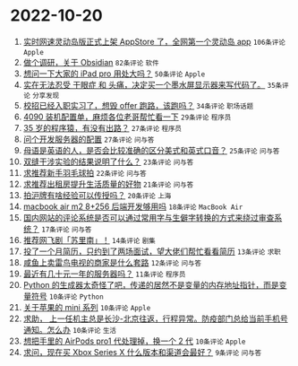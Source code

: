 # 2022-10-20

1. [实时网速灵动岛版正式上架 AppStore 了，全网第一个灵动岛 app](https://www.v2ex.com/t/888318) `106条评论` `Apple`
1. [做个调研，关于 Obsidian](https://www.v2ex.com/t/888288) `82条评论` `软件`
1. [想问一下大家的 iPad pro 用处大吗？](https://www.v2ex.com/t/888383) `50条评论` `Apple`
1. [实在无法忍受 干眼症 和 头痛，决定买一个墨水屏显示器来写代码了。](https://www.v2ex.com/t/888366) `35条评论` `分享发现`
1. [校招已经入职实习了，想毁 offer 跑路，该跑吗？](https://www.v2ex.com/t/888338) `34条评论` `职场话题`
1. [4090 装机配置单，麻烦各位老哥帮忙看一下](https://www.v2ex.com/t/888398) `29条评论` `程序员`
1. [35 岁的程序猿，有没有出路？](https://www.v2ex.com/t/888381) `27条评论` `程序员`
1. [问个开发服务器的配置](https://www.v2ex.com/t/888285) `27条评论` `问与答`
1. [母语是英语的人，是否会比较准确的区分美式和英式口音？](https://www.v2ex.com/t/888389) `25条评论` `问与答`
1. [双缝干涉实验的结果说明了什么？](https://www.v2ex.com/t/888332) `23条评论` `问与答`
1. [求推荐新手羽毛球拍](https://www.v2ex.com/t/888290) `22条评论` `问与答`
1. [求推荐出租房提升生活质量的好物](https://www.v2ex.com/t/888352) `21条评论` `问与答`
1. [拍沪牌有啥经验可以传授吗？](https://www.v2ex.com/t/888284) `20条评论` `上海`
1. [macbook air m2 8+256 后端开发够用吗](https://www.v2ex.com/t/888378) `18条评论` `MacBook Air`
1. [国内网站的评论系统是否可以通过常用字与生僻字转换的方式来绕过审查系统？](https://www.v2ex.com/t/888406) `17条评论` `问与答`
1. [推荐网飞剧「苏里南」！](https://www.v2ex.com/t/888329) `14条评论` `剧集`
1. [投了一个月简历，只约到了两场面试，望大佬们帮忙看看简历](https://www.v2ex.com/t/888300) `13条评论` `求职`
1. [咸鱼上卖雷鸟电视的商家是什么套路](https://www.v2ex.com/t/888280) `12条评论` `问与答`
1. [最近有几十元一年的服务器吗？](https://www.v2ex.com/t/888348) `11条评论` `程序员`
1. [Python 的生成器太奇怪了吧，传递的居然不是变量的内存地址指针，而是变量符号](https://www.v2ex.com/t/888402) `10条评论` `Python`
1. [关于苹果的 mini 系列](https://www.v2ex.com/t/888341) `10条评论` `Apple`
1. [求助， 上一任机主总是长沙-北京往返，行程异常。防疫部门总给当前手机号通知。怎么办](https://www.v2ex.com/t/888335) `10条评论` `生活`
1. [想把手里的 AirPods pro1 代处理掉，换一个 2 代](https://www.v2ex.com/t/888283) `10条评论` `Apple`
1. [求问，现在买 Xbox Series X 什么版本和渠道会最好？](https://www.v2ex.com/t/888409) `9条评论` `问与答`
